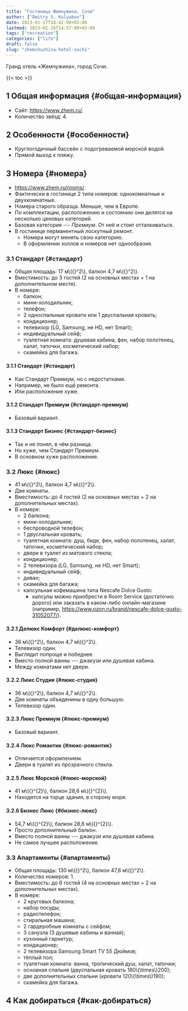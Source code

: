 ```yaml
---
title: "Гостиница Жемчужина, Сочи"
author: ["Dmitry S. Kulyabov"]
date: 2023-01-17T18:42:00+03:00
lastmod: 2023-01-26T14:57:00+03:00
tags: ["recreation"]
categories: ["life"]
draft: false
slug: "zhemchuzhina-hotel-sochi"
---
```


Гранд отель «Жемчужина», город Сочи.

<!--more-->

{{< toc >}}


## <span class="section-num">1</span> Общая информация {#общая-информация}

-   Сайт: <https://www.zhem.ru/>.
-   Количество звёзд: 4.


## <span class="section-num">2</span> Особенности {#особенности}

-   Круглогодичный бассейн с подогреваемой морской водой.
-   Прямой выход к пляжу.


## <span class="section-num">3</span> Номера {#номера}

-   <https://www.zhem.ru/rooms/>.
-   Фактически в гостинице 2 типа номеров: однокомнатные и двухкомнатные.
-   Номера старого образца. Меньше, чем в Европе.
-   По комплектации, расположению и состоянию они делятся на несколько ценовых категорий.
-   Базовая категория --- _Премиум_. От неё и стоит отталкиваться.
-   В гостинице перманентный лоскутный ремонт.
    -   Номера могут менять свою категорию.
    -   В оформлении холлов и номеров нет однообразия.


### <span class="section-num">3.1</span> Стандарт {#стандарт}

-   Общая площадь: 17 м\\({}^2\\), балкон 4,7 м\\({}^2\\).
-   Вместимость: до 3 гостей (2 на основных местах + 1 на дополнительном месте).
-   В номере:
    -   балкон;
    -   мини-холодильник;
    -   телефон;
    -   2 односпальные кровати или 1 двуспальная кровать;
    -   кондиционер;
    -   телевизор (LG, Samsung, не HD, нет Smart);
    -   индивидуальный сейф;
    -   туалетная комната: душевая кабина, фен, набор полотенец, халат, тапочки, косметический набор;
    -   cкамейка для багажа.


#### <span class="section-num">3.1.1</span> Стандарт {#стандарт}

-   Как Стандарт Премиум, но с недостатками.
-   Например, не было ещё ремонта.
-   Или расположение хуже.


#### <span class="section-num">3.1.2</span> Стандарт Премиум {#стандарт-премиум}

-   Базовый вариант.


#### <span class="section-num">3.1.3</span> Стандарт Бизнес {#стандарт-бизнес}

-   Так и не понял, в чём разница.
-   Но хуже, чем Стандарт Премиум.
-   В основном хуже расположение.


### <span class="section-num">3.2</span> Люкс {#люкс}

-   41 м\\({}^2\\), балкон 4,7 м\\({}^2\\).
-   Две комнаты.
-   Вместимость: до 4 гостей (2 на основных местах + 2 на дополнительных местах).
-   В номере:
    -   2 балкона;
    -   мини-холодильник;
    -   беспроводной телефон;
    -   1 двуспальная кровать;
    -   туалетная комната: душ, биде, фен, набор полотенец, халат, тапочки, косметический набор;
    -   двери в туалет из матового стекла;
    -   кондиционер;
    -   2 телевизора (LG, Samsung, не HD, нет Smart);
    -   индивидуальный сейф;
    -   диван;
    -   cкамейка для багажа;
    -   капсульная кофемашина типа Nescafe Dolce Gusto:
        -   капсулы можно приобрести в Room Service (достаточно дорого) или заказать в каком-либо онлайн-магазине (например, <https://www.ozon.ru/brand/nescafe-dolce-gusto-31052077/>).


#### <span class="section-num">3.2.1</span> Делюкс Комфорт {#делюкс-комфорт}

-   36 м\\({}^2\\), балкон 4,7 м\\({}^2\\).
-   Телевизор один.
-   Выглядит попроще и победнее.
-   Вместо полной ванны --- джакузи или душевая кабина.
-   Между комнатами нет двери.


#### <span class="section-num">3.2.2</span> Люкс Студия {#люкс-студия}

-   36 м\\({}^2\\), балкон 4,7 м\\({}^2\\).
-   Две комнаты объеденины в одну большую.
-   Телевизор один.


#### <span class="section-num">3.2.3</span> Люкс Премиум {#люкс-премиум}

-   Базовый вариант.


#### <span class="section-num">3.2.4</span> Люкс Романтик {#люкс-романтик}

-   Отличается оформлением.
-   Двери в туалет из прозрачного стекла.


#### <span class="section-num">3.2.5</span> Люкс Морской {#люкс-морской}

-   41 м\\({}^{2}\\), балкон 28,6 м\\({}^{2}\\).
-   Находятся на торце здания, в сторону моря.


#### <span class="section-num">3.2.6</span> Бизнес Люкс {#бизнес-люкс}

-   54,7 м\\({}^{2}\\), балкон 28,6 м\\({}^{2}\\).
-   Просто дополнительный балкон.
-   Вместо полной ванны --- джакузи или душевая кабина.
-   Не самое лучшее расположение.


### <span class="section-num">3.3</span> Апартаменты {#апартаменты}

-   Общая площадь: 130 м\\({}^2\\), балкон 47,6 м\\({}^2\\).
-   Количество номеров: 1.
-   Вместимость: до 6 гостей (4 на основных местах + 2 на дополнительных местах).
-   В номере:
    -   2 круговых балкона;
    -   набор посуды;
    -   радиотелефон;
    -   стиральная машина;
    -   2 гардеробные комнаты с сейфом;
    -   3 санузла (3 душевые кабины и ванная);
    -   кухонный гарнитур;
    -   кондиционер;
    -   2 телевизора Samsung Smart TV 55 Дюймов;
    -   тёплый пол;
    -   туалетная комната: ванна, тропический душ, халат, тапочки;
    -   основная спальня (двуспальная кровать 180\\(\times\\)200);
    -   две дополнительных спальни (кровати 120\\(\times\\)190);
    -   cкамейка для багажа.


## <span class="section-num">4</span> Как добираться {#как-добираться}
